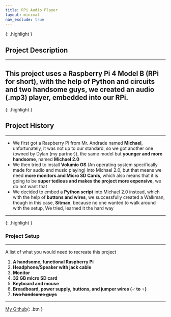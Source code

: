 ```yaml
---
title: RPi Audio Player
layout: minimal
nav_exclude: true
---
```


{: .highlight }
## **Project Description**
---
This project uses a **Raspberry Pi 4 Model B** (RPi for short), with the help of Python and circuits and **two handsome guys**, we created an **audio (.mp3) player**, embedded into our RPi.
---
{: .highlight }
## **Project History**
---
* We first got a Raspberry Pi from Mr. Andrade named **Michael**, unfortunately, it was not up to our standard, so we got another one (owned by Dylan (my partner)), the same model but **younger and more handsome**, named **Michael 2.0**
* We then tried to install **Volumio OS** (An operating system specifically made for audio and music playing) into Michael 2.0, but that means we need **more monitors and Micro SD Cards**, which also means that it is going to be **super tedious and makes the project more expensive**, we do not want that
* We decided to embed a **Python script** into Michael 2.0 instead, which with the help of **buttons and wires**, we successfully created a Walkman, though in this case, **Sitman**, because no one wanted to walk around with the setup, We tried, learned it the hard way
---
{: .highlight }
### **Project Setup**
---
A list of what you would need to recreate this project
1. **A handsome, functional Raspberry Pi**
2. **Headphone/Speaker with jack cable**
3. **Monitor**
4. **32 GB micro SD card**
5. **Keyboard and mouse**
6. **Breadboard, power supply, buttons, and jumper wires (♂ to ♀)**
7. ~~**two handsome guys**~~
---

[My Github](https://github.com/RonPhan22?tab=repositories){: .btn }

